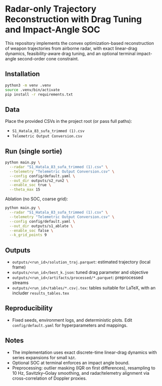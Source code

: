 # Radar-only Trajectory Reconstruction with Drag Tuning and Impact-Angle SOC

This repository implements the convex optimization-based reconstruction of weapon trajectories from airborne radar, with exact linear-drag dynamics, feasibility-aware drag tuning, and an optional terminal impact-angle second-order cone constraint.

## Installation

```bash
python3 -m venv .venv
source .venv/bin/activate
pip install -r requirements.txt
```

## Data
Place the provided CSVs in the project root (or pass full paths):
- `S1_Hatala_83_sufa_trimmed (1).csv`
- `Telemetric Output Conversion.csv`

## Run (single sortie)

```bash
python main.py \
  --radar "S1_Hatala_83_sufa_trimmed (1).csv" \
  --telemetry "Telemetric Output Conversion.csv" \
  --config config/default.yaml \
  --out_dir outputs/s2_run2 \
  --enable_soc true \
  --theta_max 15
```

Ablation (no SOC, coarse grid):
```bash
python main.py \
  --radar "S1_Hatala_83_sufa_trimmed (1).csv" \
  --telemetry "Telemetric Output Conversion.csv" \
  --config config/default.yaml \
  --out_dir outputs/s1_ablate \
  --enable_soc false \
  --k_grid_points 9
```

## Outputs
- `outputs/<run_id>/solution_traj.parquet`: estimated trajectory (local frame)
- `outputs/<run_id>/best_k.json`: tuned drag parameter and objective
- `outputs/<run_id>/artifacts/processed/*.parquet`: preprocessed streams
- `outputs/<run_id>/tables/*.csv|.tex`: tables suitable for LaTeX, with an includer `results_tables.tex`

## Reproducibility
- Fixed seeds, environment logs, and deterministic plots. Edit `config/default.yaml` for hyperparameters and mappings.

## Notes
- The implementation uses exact discrete-time linear-drag dynamics with series expansions for small `kΔt`.
- Optional SOC at terminal enforces an impact angle bound.
- Preprocessing: outlier masking (IQR on first differences), resampling to 10 Hz, Savitzky–Golay smoothing, and radar/telemetry alignment via cross-correlation of Doppler proxies.
